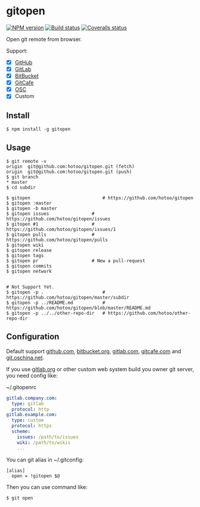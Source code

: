 
# gitopen

[![NPM version][npm-badge]][npm-url]
[![Build status][travis-badge]][travis-url]
[![Coveralls status][Coveralls-badge]][coveralls-url]

[npm-badge]: https://img.shields.io/npm/v/gitopen.svg?style=flat
[npm-url]: https://www.npmjs.com/package/gitopen
[travis-badge]: https://travis-ci.org/hotoo/gitopen.svg
[travis-url]: https://travis-ci.org/hotoo/gitopen
[coveralls-badge]: https://coveralls.io/repos/hotoo/gitopen/badge.svg?branch=master
[coveralls-url]: https://coveralls.io/r/hotoo/gitopen

Open git remote from browser.

Support:

* [X] [GitHub](https://github.com/)
* [X] [GitLab](https://gitlub.com/)
* [X] [BitBucket](https://bitbucket.org/)
* [X] [GitCafe](https://gitcafe.com/)
* [X] [OSC](https://git.oschina.net/)
* [X] Custom

## Install

```
$ npm install -g gitopen
```

## Usage

```
$ git remote -v
origin	git@github.com:hotoo/gitopen.git (fetch)
origin	git@github.com:hotoo/gitopen.git (push)
$ git branch
* master
$ cd subdir

$ gitopen                           # https://github.com/hotoo/gitopen
$ gitopen :master
$ gitopen -b master
$ gitopen issues                # https://github.com/hotoo/gitopen/issues
$ gitopen #1                    # https://github.com/hotoo/gitopen/issues/1
$ gitopen pulls                 # https://github.com/hotoo/gitopen/pulls
$ gitopen wiki
$ gitopen release
$ gitopen tags
$ gitopen pr                    # New a pull-request
$ gitopen commits
$ gitopen network


# Not Support Yet.
$ gitopen -p .                      # https://github.com/hotoo/gitopen/master/subdir
$ gitopen -p ../README.md           # https://github.com/hotoo/gitopen/blob/master/README.md
$ gitopen -p ../../other-repo-dir   # https://github.com/hotoo/other-repo-dir
```

## Configuration

Default support [github.com](https://github.com/),
[bitbucket.org](https://bitbucket.org/), [gitlab.com](https://gitlab.com/),
[gitcafe.com](https://gitcafe.com/) and [git.oschina.net](https://git.oschina.net/).

If you use [gitlab.org](https://gitlab.org/) or other custom web system
build you owner git server, you need config like:

~/.gitopenrc

```yaml
gitlab.company.com:
  type: gitlab
  protocol: http
gitlab.example.com:
  type: custom
  protocol: https
  scheme:
    issues: /path/to/issues
    wiki: /path/to/wikis
    ...
```

You can git alias in ~/.gitconfig:

```
[alias]
  open = !gitopen $@
```

Then you can use command like:

```
$ git open
```
